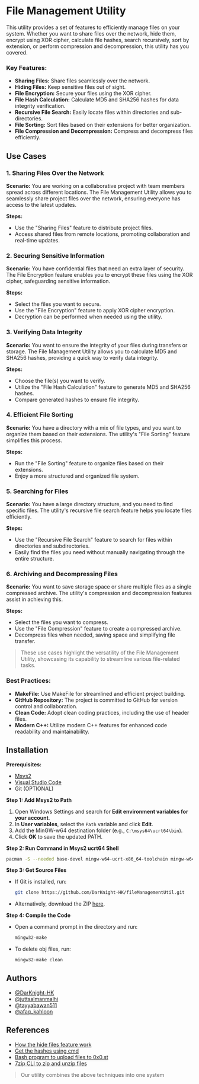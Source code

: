# File Management Utility

This utility provides a set of features to efficiently manage files on your system. Whether you want to share files over the network, hide them, encrypt using XOR cipher, calculate file hashes, search recursively, sort by extension, or perform compression and decompression, this utility has you covered.

### Key Features:

- **Sharing Files:** Share files seamlessly over the network.
- **Hiding Files:** Keep sensitive files out of sight.
- **File Encryption:** Secure your files using the XOR cipher.
- **File Hash Calculation:** Calculate MD5 and SHA256 hashes for data integrity verification.
- **Recursive File Search:** Easily locate files within directories and sub-directories.
- **File Sorting:** Sort files based on their extensions for better organization.
- **File Compression and Decompression:** Compress and decompress files efficiently.

## Use Cases

### 1. **Sharing Files Over the Network**

**Scenario:**
You are working on a collaborative project with team members spread across different locations. The File Management Utility allows you to seamlessly share project files over the network, ensuring everyone has access to the latest updates.

**Steps:**
- Use the "Sharing Files" feature to distribute project files.
- Access shared files from remote locations, promoting collaboration and real-time updates.

### 2. **Securing Sensitive Information**

**Scenario:**
You have confidential files that need an extra layer of security. The File Encryption feature enables you to encrypt these files using the XOR cipher, safeguarding sensitive information.

**Steps:**
- Select the files you want to secure.
- Use the "File Encryption" feature to apply XOR cipher encryption.
- Decryption can be performed when needed using the utility.

### 3. **Verifying Data Integrity**

**Scenario:**
You want to ensure the integrity of your files during transfers or storage. The File Management Utility allows you to calculate MD5 and SHA256 hashes, providing a quick way to verify data integrity.

**Steps:**
- Choose the file(s) you want to verify.
- Utilize the "File Hash Calculation" feature to generate MD5 and SHA256 hashes.
- Compare generated hashes to ensure file integrity.

### 4. **Efficient File Sorting**

**Scenario:**
You have a directory with a mix of file types, and you want to organize them based on their extensions. The utility's "File Sorting" feature simplifies this process.

**Steps:**
- Run the "File Sorting" feature to organize files based on their extensions.
- Enjoy a more structured and organized file system.

### 5. **Searching for Files**

**Scenario:**
You have a large directory structure, and you need to find specific files. The utility's recursive file search feature helps you locate files efficiently.

**Steps:**
- Use the "Recursive File Search" feature to search for files within directories and subdirectories.
- Easily find the files you need without manually navigating through the entire structure.

### 6. **Archiving and Decompressing Files**

**Scenario:**
You want to save storage space or share multiple files as a single compressed archive. The utility's compression and decompression features assist in achieving this.

**Steps:**
- Select the files you want to compress.
- Use the "File Compression" feature to create a compressed archive.
- Decompress files when needed, saving space and simplifying file transfer.

>These use cases highlight the versatility of the File Management Utility, showcasing its capability to streamline various file-related tasks.

### Best Practices:

- **MakeFile:** Use MakeFile for streamlined and efficient project building.
- **GitHub Repository:** The project is committed to GitHub for version control and collaboration.
- **Clean Code:** Adopt clean coding practices, including the use of header files.
- **Modern C++:** Utilize modern C++ features for enhanced code readability and maintainability.

## Installation

**Prerequisites:**
- [Msys2](https://www.msys2.org/)
- [Visual Studio Code](https://code.visualstudio.com/download)
- Git (OPTIONAL)

**Step 1: Add Msys2 to Path**
1. Open Windows Settings and search for **Edit environment variables for your account**.
2. In **User variables**, select the `Path` variable and click **Edit**.
3. Add the MinGW-w64 destination folder (e.g., `C:\msys64\ucrt64\bin`).
4. Click **OK** to save the updated PATH.

**Step 2: Run Command in Msys2 ucrt64 Shell**
```bash
pacman -S --needed base-devel mingw-w64-ucrt-x86_64-toolchain mingw-w64-ucrt-x86_64-7zip
```

**Step 3: Get Source Files**
- If Git is installed, run:
  ```bash
  git clone https://github.com/DarKnight-HK/fileManagementUtil.git
  ```
- Alternatively, download the ZIP [here](https://github.com/DarKnight-HK/fileManagementUtil).

**Step 4: Compile the Code**
- Open a command prompt in the directory and run:
  ```bash
  mingw32-make
  ```
- To delete obj files, run:
  ```bash
  mingw32-make clean
  ```

## Authors

- [@DarKnight-HK](https://github.com/DarKnight-HK)
- [@juttsalmanmalhi](https://www.instagram.com/juttsalmanmalhi/)
- [@tayyabawan511](https://www.instagram.com/tayyabawan511/)
- [@afaq_kahloon](https://www.instagram.com/afaq_kahloon/)


## References

- [How the hide files feature work](https://www.wikihow.com/Hide-Files-in-Cmd)
- [Get the hashes using cmd](https://www.geeksforgeeks.org/getting-hash-of-a-file-using-cmd/)
- [Bash program to upload files to 0x0.st](https://github.com/Calinou/0x0/blob/master/bin/0x0)
- [7zip CLI to zip and unzip files](https://www.dotnetperls.com/7-zip-examples)
> Our utility combines the above techniques into one system
